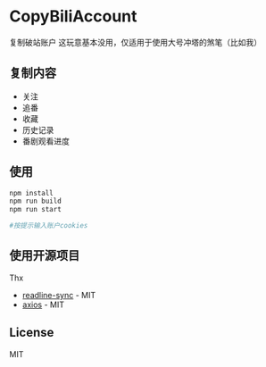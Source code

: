 # CopyBiliAccount
复制破站账户 
这玩意基本没用，仅适用于使用大号冲塔的煞笔（比如我）

## 复制内容  
- 关注  
- 追番  
- 收藏  
- 历史记录  
- 番剧观看进度  

## 使用
```bash
npm install
npm run build
npm run start

#按提示输入账户cookies
```
## 使用开源项目
Thx  
- [readline-sync](https://github.com/anseki/readline-sync) - MIT
- [axios](https://github.com/axios/axios) - MIT

## License
MIT
